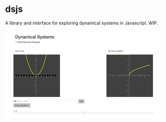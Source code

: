 # dsjs
A library and interface for exploring dynamical systems in Javascript. WIP.

![alt tag](img/dsjs.png)


